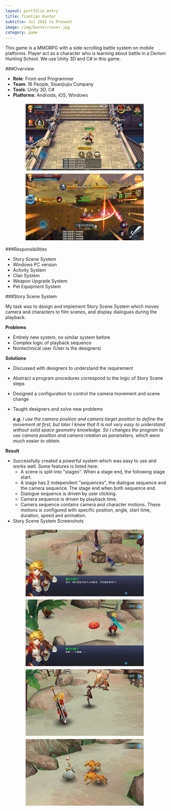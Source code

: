 ```yaml
---
layout: portfolio_entry
title: Tiantian Hunter
subtitle: Jul 2015 to Present
image: /img/hunter/cover.jpg
category: game
---
```

This game is a MMORPG with a side-scrolling battle system on mobile platforms. Player act as a character who is learning about battle in a Demon Hunting School. We use Unity 3D and C# in this game. 

###Overview

* **Role**: Front-end Programmer
* **Team**: 16 People, Sisanjiujiu Company
* **Tools**: Unity 3D, C#
* **Platforms**: Androids, iOS, Windows

<p align="left" style="margin-left:60px;">
<img src="/img/hunter/mainscene.jpg" align="middle" style="margin:5px 3px" width="368" height="207"/>
<img src="/img/hunter/battle.jpg" align="middle" style="margin:5px 3px" width="368" height="207"/>
</p>

###Responsibilities 

* Story Scene System
* Windows PC version
* Activity System
* Clan System
* Weapon Upgrade System 
* Pet Equipment System

###Story Scene System

My task was to design and implement Story Scene System which moves camera and characters to film scenes, and display dialogues during the playback.

**Problems**

* Entirely new system, no similar system before
* Complex logic of playback sequence
* Nontechnical user (User is the designers)

**Solutions**

* Discussed with designers to understand the requirement
* Abstract a program procedures correspond to the logic of Story Scene steps
* Designed a configuration to control the camera movement and scene change
* Taught designers and solve new problems 

	*__e.g.__ I use the camera position and camera target position to define the movement at first, but later I knew that It is not very easy to understand without solid space geometry knowledge. So I changes the program to use camera position and camera rotation as parameters, which were much easier to obtain.*

**Result** 

* Successfully created a powerful system which was easy to use and works well. Some features is listed here:
	* A scene is split into "stages". When a stage end, the following stage start.
	* A stage has 2 independent "sequences", the dialogue sequence and the camera sequence. The stage end when both sequence end.
	* Dialogue sequence is driven by user clicking.
	* Camera sequence is driven by playback time.
	* Camera sequence contains camera and character motions. These motions is configured with specific position, angle, start time, duration, speed and animation.
* Story Scene System Screenshots

<p align="left" style="margin-left:60px;">
  <img src="/img/hunter/story1.jpg" align="middle" style="margin:5px 3px" width="368" height="207"/>
  <img src="/img/hunter/story2.jpg" align="middle" style="margin:5px 3px" width="368" height="207"/>
  <br>
  <img src="/img/hunter/story3.jpg" align="middle" style="margin:5px 3px" width="368" height="207"/>
  <img src="/img/hunter/story4.jpg" align="middle" style="margin:5px 3px" width="368" height="207"/>
</p>

